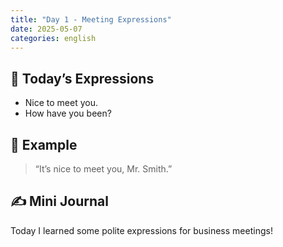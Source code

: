 ```yaml
---
title: "Day 1 - Meeting Expressions"
date: 2025-05-07
categories: english
---
```


## 🎯 Today’s Expressions
- Nice to meet you.
- How have you been?

## 💼 Example
> “It’s nice to meet you, Mr. Smith.”

## ✍️ Mini Journal
Today I learned some polite expressions for business meetings!
